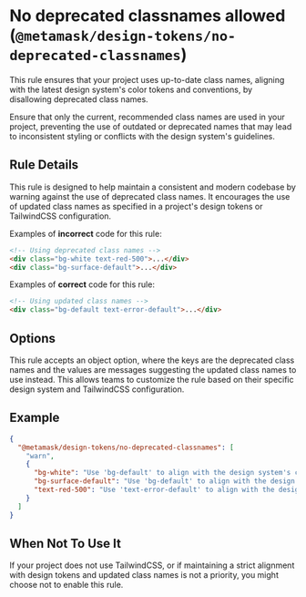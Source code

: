 # No deprecated classnames allowed (`@metamask/design-tokens/no-deprecated-classnames`)

This rule ensures that your project uses up-to-date class names, aligning with the latest design system's color tokens and conventions, by disallowing deprecated class names.

Ensure that only the current, recommended class names are used in your project, preventing the use of outdated or deprecated names that may lead to inconsistent styling or conflicts with the design system's guidelines.

## Rule Details

This rule is designed to help maintain a consistent and modern codebase by warning against the use of deprecated class names. It encourages the use of updated class names as specified in a project's design tokens or TailwindCSS configuration.

Examples of **incorrect** code for this rule:

```html
<!-- Using deprecated class names -->
<div class="bg-white text-red-500">...</div>
<div class="bg-surface-default">...</div>
```

Examples of **correct** code for this rule:

```html
<!-- Using updated class names -->
<div class="bg-default text-error-default">...</div>
```

## Options

This rule accepts an object option, where the keys are the deprecated class names and the values are messages suggesting the updated class names to use instead. This allows teams to customize the rule based on their specific design system and TailwindCSS configuration.

## Example

```json
{
  "@metamask/design-tokens/no-deprecated-classnames": [
    "warn",
    {
      "bg-white": "Use 'bg-default' to align with the design system's color tokens.",
      "bg-surface-default": "Use 'bg-default' to align with the design system's color tokens.",
      "text-red-500": "Use 'text-error-default' to align with the design system's color tokens."
    }
  ]
}
```

## When Not To Use It

If your project does not use TailwindCSS, or if maintaining a strict alignment with design tokens and updated class names is not a priority, you might choose not to enable this rule.
